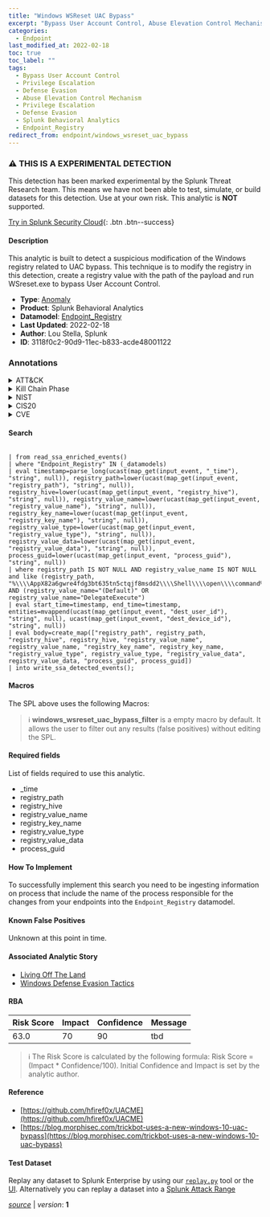 ```yaml
---
title: "Windows WSReset UAC Bypass"
excerpt: "Bypass User Account Control, Abuse Elevation Control Mechanism"
categories:
  - Endpoint
last_modified_at: 2022-02-18
toc: true
toc_label: ""
tags:
  - Bypass User Account Control
  - Privilege Escalation
  - Defense Evasion
  - Abuse Elevation Control Mechanism
  - Privilege Escalation
  - Defense Evasion
  - Splunk Behavioral Analytics
  - Endpoint_Registry
redirect_from: endpoint/windows_wsreset_uac_bypass
---
```


### :warning: THIS IS A EXPERIMENTAL DETECTION
This detection has been marked experimental by the Splunk Threat Research team. This means we have not been able to test, simulate, or build datasets for this detection. Use at your own risk. This analytic is **NOT** supported.


[Try in Splunk Security Cloud](https://www.splunk.com/en_us/cyber-security.html){: .btn .btn--success}

#### Description

This analytic is built to detect a suspicious modification of the Windows registry related to UAC bypass. This technique is to modify the registry in this detection, create a registry value with the path of the payload and run WSreset.exe to bypass User Account Control.

- **Type**: [Anomaly](https://github.com/splunk/security_content/wiki/Detection-Analytic-Types)
- **Product**: Splunk Behavioral Analytics
- **Datamodel**: [Endpoint_Registry](https://docs.splunk.com/Documentation/CIM/latest/User/EndpointRegistry)
- **Last Updated**: 2022-02-18
- **Author**: Lou Stella, Splunk
- **ID**: 3118f0c2-90d9-11ec-b833-acde48001122

### Annotations
<details>
  <summary>ATT&CK</summary>

<div markdown="1">

#### [ATT&CK](https://attack.mitre.org/)

| ID          | Technique   | Tactic         |
| ----------- | ----------- |--------------- |
| [T1548.002](https://attack.mitre.org/techniques/T1548/002/) | Bypass User Account Control | Privilege Escalation, Defense Evasion |

| [T1548](https://attack.mitre.org/techniques/T1548/) | Abuse Elevation Control Mechanism | Privilege Escalation, Defense Evasion |

</div>
</details>


<details>
  <summary>Kill Chain Phase</summary>

<div markdown="1">

* Exploitation


</div>
</details>


<details>
  <summary>NIST</summary>

<div markdown="1">

* DE.AE



</div>
</details>

<details>
  <summary>CIS20</summary>

<div markdown="1">

* CIS 14



</div>
</details>

<details>
  <summary>CVE</summary>

<div markdown="1">


</div>
</details>


#### Search

```

| from read_ssa_enriched_events() 
| where "Endpoint_Registry" IN (_datamodels) 
| eval timestamp=parse_long(ucast(map_get(input_event, "_time"), "string", null)), registry_path=lower(ucast(map_get(input_event, "registry_path"), "string", null)), registry_hive=lower(ucast(map_get(input_event, "registry_hive"), "string", null)), registry_value_name=lower(ucast(map_get(input_event, "registry_value_name"), "string", null)), registry_key_name=lower(ucast(map_get(input_event, "registry_key_name"), "string", null)), registry_value_type=lower(ucast(map_get(input_event, "registry_value_type"), "string", null)), registry_value_data=lower(ucast(map_get(input_event, "registry_value_data"), "string", null)), process_guid=lower(ucast(map_get(input_event, "process_guid"), "string", null)) 
| where registry_path IS NOT NULL AND registry_value_name IS NOT NULL and like (registry_path, "%\\\\AppX82a6gwre4fdg3bt635tn5ctqjf8msdd2\\\\Shell\\\\open\\\\command%") AND (registry_value_name="(Default)" OR registry_value_name="DelegateExecute") 
| eval start_time=timestamp, end_time=timestamp, entities=mvappend(ucast(map_get(input_event, "dest_user_id"), "string", null), ucast(map_get(input_event, "dest_device_id"), "string", null)) 
| eval body=create_map(["registry_path", registry_path, "registry_hive", registry_hive, "registry_value_name", registry_value_name, "registry_key_name", registry_key_name, "registry_value_type", registry_value_type, "registry_value_data", registry_value_data, "process_guid", process_guid]) 
| into write_ssa_detected_events(); 
```

#### Macros
The SPL above uses the following Macros:

> :information_source:
> **windows_wsreset_uac_bypass_filter** is a empty macro by default. It allows the user to filter out any results (false positives) without editing the SPL.



#### Required fields
List of fields required to use this analytic.
* _time
* registry_path
* registry_hive
* registry_value_name
* registry_key_name
* registry_value_type
* registry_value_data
* process_guid



#### How To Implement
To successfully implement this search you need to be ingesting information on process that include the name of the process responsible for the changes from your endpoints into the `Endpoint_Registry` datamodel.
#### Known False Positives
Unknown at this point in time.

#### Associated Analytic Story
* [Living Off The Land](/stories/living_off_the_land)
* [Windows Defense Evasion Tactics](/stories/windows_defense_evasion_tactics)




#### RBA

| Risk Score  | Impact      | Confidence   | Message      |
| ----------- | ----------- |--------------|--------------|
| 63.0 | 70 | 90 | tbd |


> :information_source:
> The Risk Score is calculated by the following formula: Risk Score = (Impact * Confidence/100). Initial Confidence and Impact is set by the analytic author.


#### Reference

* [https://github.com/hfiref0x/UACME](https://github.com/hfiref0x/UACME)
* [https://blog.morphisec.com/trickbot-uses-a-new-windows-10-uac-bypass](https://blog.morphisec.com/trickbot-uses-a-new-windows-10-uac-bypass)



#### Test Dataset
Replay any dataset to Splunk Enterprise by using our [`replay.py`](https://github.com/splunk/attack_data#using-replaypy) tool or the [UI](https://github.com/splunk/attack_data#using-ui).
Alternatively you can replay a dataset into a [Splunk Attack Range](https://github.com/splunk/attack_range#replay-dumps-into-attack-range-splunk-server)




[*source*](https://github.com/splunk/security_content/tree/develop/detections/experimental/endpoint/windows_wsreset_uac_bypass.yml) \| *version*: **1**